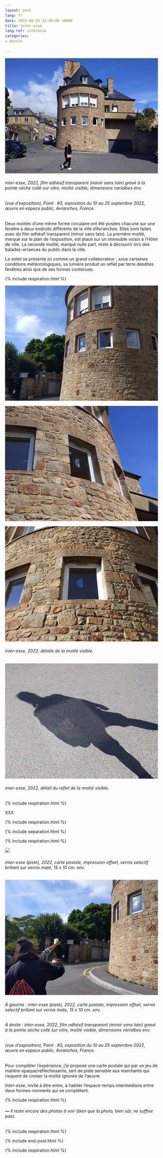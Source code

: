```yaml
---
layout: post
lang: fr
date: 2022-09-25 22:00:00 +0000
title: inter-esse
lang-ref: interesse
categories:
- dessin

---
```

![](/imgs/pxl_20220910_112703454-up.jpg)

###### _inter-esse_, 2022, film adhésif transparent (miroir sans tain) gravé à la pointe sèche collé sur vitre, moitié visible, dimensions varialbes env.

###### (vue d’exposition), _Point . #3_, exposition du 10 au 25 septembre 2022, œuvre en espace public, Avranches, France.

Deux moitiés d’une même forme circulaire ont été posées chacune sur une fenêtre à deux endroits différents de la ville d’Avranches. Elles sont faites avec du film adhésif transparent (miroir sans tain). La première moitié, marqué sur le plan de l’exposition, est placé sur un immeuble voisin à l’Hôtel de ville. La seconde moitié, marqué nulle part, reste à découvrir lors des balades-errances du public dans la ville.

Le soleil se présente ici comme un grand collaborateur ; sous certaines conditions météorologiques, sa lumière produit un reflet par terre desdites fenêtres ainsi que de ses formes contenues.

{% include respiration.html %}

![](/imgs/pxl_20220910_142200116-up.jpg)

![](/imgs/pxl_20220910_112811901-up.jpg)

![](/imgs/pxl_20220910_161129162-up.jpg)

###### _inter-esse_, 2022, détails de la moitié visible.

![](/imgs/pxl_20220910_112745619-up.jpg)

###### _inter-esse_, 2022, détail du reflet de la moitié visible.

{% include respiration.html %}

XXX

{% include respiration.html %}

{% include separation.html %}

{% include respiration.html %}

![](/imgs/inter-esse-gif.gif)

###### _inter-esse (piste)_, 2022, carte postale, impression offset, vernis selectif brillant sur vernis mate, 15 x 10 cm. env.

![](/imgs/pxl_20220910_142016569-up.jpg)

###### À gauche : _inter-esse (piste)_, 2022, carte postale, impression offset, vernis selectif brillant sur vernis mate, 15 x 10 cm. env.

###### À droite : _inter-esse_, 2022, film adhésif transparent (miroir sans tain) gravé à la pointe sèche collé sur vitre, moitié visible, dimensions varialbes env.

###### (vue d’exposition), _Point . #3_, exposition du 10 au 25 septembre 2022, œuvre en espace public, Avranches, France.

Pour compléter l’expérience, j’ai proposé une carte postale qui par un jeu de matière opaque/réfléchissante, sert de piste sensible aux marchants qui risquent de croiser la moitié ignorée de l’œuvre.

_Inter-esse_, invite à être entre, à habiter l’espace-temps intermédiaire entre deux formes-moments qui se complètent.

{% include respiration.html %}

###### **_—_** _Il reste encore des photos à voir (bien que la photo, bien sûr, ne suffise pas)._

{% include respiration.html %}

{% include end-post.html %}

{% include respiration.html %}